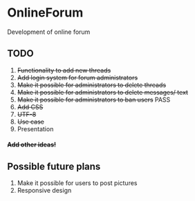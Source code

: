 # OnlineForum

Development of online forum

## TODO
1. ~~Functionality to add new threads~~
2. ~~Add login system for forum administrators~~
3. ~~Make it possible for administrators to delete threads~~
4. ~~Make it possible for administrators to delete messages/ text~~
5. ~~Make it possible for administrators to ban users~~ PASS
6. ~~Add CSS~~
7. ~~UTF-8~~
8. ~~Use case~~
9. Presentation
#### ~~Add other ideas!~~

## Possible future plans
1. Make it possible for users to post pictures
2. Responsive design
